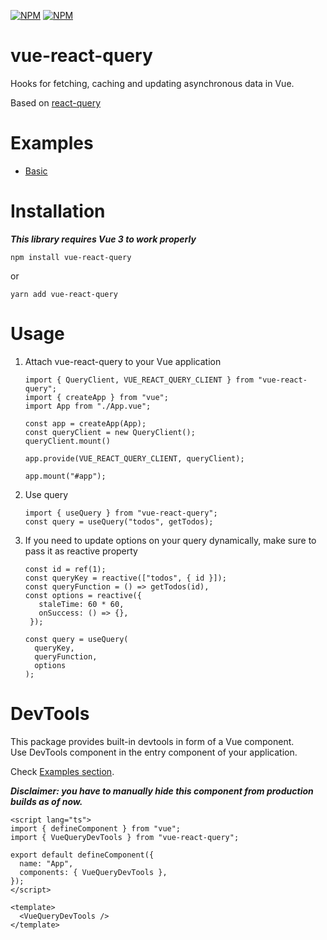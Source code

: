 [![NPM](https://img.shields.io/npm/v/vue-react-query)](https://www.npmjs.com/package/vue-react-query) [![NPM](https://img.shields.io/npm/l/vue-react-query)](https://github.com/DamianOsipiuk/vue-react-query/blob/main/LICENSE)

# vue-react-query

Hooks for fetching, caching and updating asynchronous data in Vue.

Based on [react-query](https://github.com/tannerlinsley/react-query)

# Examples

- [Basic](https://github.com/DamianOsipiuk/vue-react-query/tree/main/examples/basic)

# Installation

**_This library requires Vue 3 to work properly_**

```
npm install vue-react-query
```

or

```
yarn add vue-react-query
```

# Usage

1. Attach vue-react-query to your Vue application

   ```
   import { QueryClient, VUE_REACT_QUERY_CLIENT } from "vue-react-query";
   import { createApp } from "vue";
   import App from "./App.vue";

   const app = createApp(App);
   const queryClient = new QueryClient();
   queryClient.mount()

   app.provide(VUE_REACT_QUERY_CLIENT, queryClient);

   app.mount("#app");
   ```

2. Use query

   ```
   import { useQuery } from "vue-react-query";
   const query = useQuery("todos", getTodos);
   ```

3. If you need to update options on your query dynamically, make sure to pass it as reactive property

   ```
   const id = ref(1);
   const queryKey = reactive(["todos", { id }]);
   const queryFunction = () => getTodos(id),
   const options = reactive({
      staleTime: 60 * 60,
      onSuccess: () => {},
    });

   const query = useQuery(
     queryKey,
     queryFunction,
     options
   );
   ```

# DevTools

This package provides built-in devtools in form of a Vue component.  
Use DevTools component in the entry component of your application.

Check [Examples section](#examples).

**_Disclaimer: you have to manually hide this component from production builds as of now._**

```
<script lang="ts">
import { defineComponent } from "vue";
import { VueQueryDevTools } from "vue-react-query";

export default defineComponent({
  name: "App",
  components: { VueQueryDevTools },
});
</script>

<template>
  <VueQueryDevTools />
</template>

```
